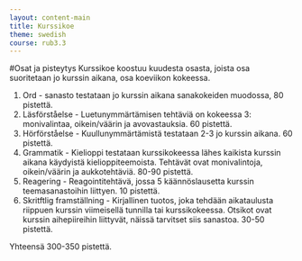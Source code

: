 ```yaml
---
layout: content-main
title: Kurssikoe
theme: swedish
course: rub3.3
---
```


#Osat ja pisteytys
Kurssikoe koostuu kuudesta osasta, joista osa suoritetaan jo kurssin aikana,
osa koeviikon kokeessa.

1. Ord - sanasto testataan jo kurssin aikana sanakokeiden muodossa, 80 pistettä.
2. Läsförståelse - Luetunymmärtämisen tehtäviä on kokeessa 3: monivalintaa,
oikein/väärin ja avovastauksia. 60 pistettä.
3. Hörförståelse - Kuullunymmärtämistä testataan 2-3 jo kurssin aikana. 60 pistettä.
4. Grammatik - Kielioppi testataan kurssikokeessa lähes kaikista kurssin aikana
käydyistä kielioppiteemoista. Tehtävät ovat monivalintoja, oikein/väärin ja
aukkotehtäviä. 80-90 pistettä.
5. Reagering - Reagointitehtävä, jossa 5 käännöslausetta kurssin teemasanastoihin
liittyen. 10 pistettä.
6. Skritftlig framställning - Kirjallinen tuotos, joka tehdään aikataulusta
riippuen kurssin viimeisellä tunnilla tai kurssikokeessa. Otsikot ovat kurssin
aihepiireihin liittyvät, näissä tarvitset siis sanastoa. 30-50 pistettä.

Yhteensä 300-350 pistettä.

